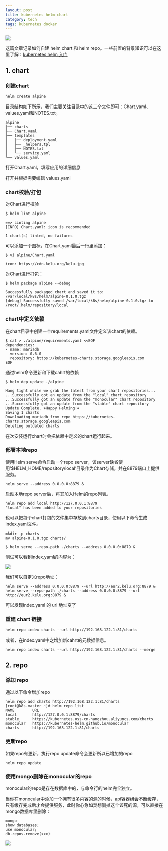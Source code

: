 ```yaml
---
layout: post
title: kubernetes helm chart
category: tech
tags: kubernetes docker
---
```

![](https://cdn.kelu.org/blog/tags/k8s.jpg)

这篇文章记录如何自建 helm chart 和 helm repo。一些前置的背景知识可以在这里了解：[kubernetes helm 入门](/tech/2018/05/05/k8s-helm-tutorial.html)



## 1. chart

### 创建chart

```
helm create alpine
```

目录结构如下所示，我们主要关注目录中的这三个文件即可：Chart.yaml、values.yaml和NOTES.txt。

```
alpine
├── charts
├── Chart.yaml
├── templates
│   ├── deployment.yaml
│   ├── _helpers.tpl
│   ├── NOTES.txt
│   └── service.yaml
└── values.yaml
```

打开Chart.yaml，填写应用的详细信息

打开并根据需要编辑 values.yaml

### chart校验/打包

对Chart进行校验

```
$ helm lint alpine

==> Linting alpine
[INFO] Chart.yaml: icon is recommended

1 chart(s) linted, no failures
```

可以添加一个图标，在Chart.yaml最后一行里添加：

```
$ vi alpine/Chart.yaml

icon: https://cdn.kelu.org/kelu.jpg
```

对Chart进行打包：

```
$ helm package alpine --debug

Successfully packaged chart and saved it to: /var/local/k8s/helm/alpine-0.1.0.tgz
[debug] Successfully saved /var/local/k8s/helm/alpine-0.1.0.tgz to /root/.helm/repository/local
```

### chart中定义依赖

在chart目录中创建一个requirements.yaml文件定义该chart的依赖。

```
$ cat > ./alpine/requirements.yaml <<EOF
dependencies:
- name: mariadb
  version: 0.6.0
  repository: https://kubernetes-charts.storage.googleapis.com
EOF
```

通过helm命令更新和下载cahrt的依赖

```
$ helm dep update ./alpine

Hang tight while we grab the latest from your chart repositories...
...Successfully got an update from the "local" chart repository
...Successfully got an update from the "monocular" chart repository
...Successfully got an update from the "stable" chart repository
Update Complete. ⎈Happy Helming!⎈
Saving 1 charts
Downloading mariadb from repo https://kubernetes-charts.storage.googleapis.com
Deleting outdated charts
```

在次安装运行chart时会把依赖中定义的chart运行起来。

### 部署本地repo

使用Helm serve命令启动一个repo server，该server缺省使用’$HELM_HOME/repository/local’目录作为Chart存储，并在8879端口上提供服务。

```
helm serve --address 0.0.0.0:8879 &
```

启动本地repo server后，将其加入Helm的repo列表。

```
helm repo add local http://127.0.0.1:8879
"local" has been added to your repositories
```

也可以把每个chart打包的文件集中存放到charts目录，使用以下命令生成index.yaml文件。

```
mkdir -p charts
mv alpine-0.1.0.tgz charts/

$ helm serve --repo-path ./charts --address 0.0.0.0:8879 &
```

测试可以看到index.yaml的内容为：

![](https://cdn.kelu.org/blog/2018/05/20180524155509.jpg)

我们可以自定义repo地址：

```
helm serve --address 0.0.0.0:8879 --url http://eur2.kelu.org:8879 &
helm serve --repo-path ./charts --address 0.0.0.0:8879 --url http://eur2.kelu.org:8879 &
```

可以发现index.yaml 的 url 地址变了

### 重建 chart 链接

```
helm repo index charts --url http://192.168.122.1:81/charts
```

或者，在index.yaml中之增加新cahrt的元数据信息。

```
helm repo index charts --url http://192.168.122.1:81/charts --merge
```

## 2. repo

### 添加 repo

通过以下命令增加repo

```
helm repo add charts http://192.168.122.1:81/charts
[root@k8s-master ~]# helm repo list
NAME        URL
local       http://127.0.0.1:8879/charts
stable      https://kubernetes.oss-cn-hangzhou.aliyuncs.com/charts
monocular   https://kubernetes-helm.github.io/monocular
charts      http://192.168.122.1:81/charts
```

### 更新repo

如果repo有更新，执行repo update命令会更新所以已增加的repo

```
helm repo update
```

### 使用mongo删除在monocular的repo

monocular的repo是存在数据库中的，与命令行的helm完全独立。

当你在monocular中添加一个拥有很多内容的源的时候，api容器组会不断缓存，只有缓存完成后才会提供服务，此时你心急如焚想删掉这个该死的源，可以直接在mongo数据库里删除：

```
mongo
show databases;
use monocular;
db.repos.remove(xxx)
```

![](https://cdn.kelu.org/blog/2018/05/20180525092317.jpg)
